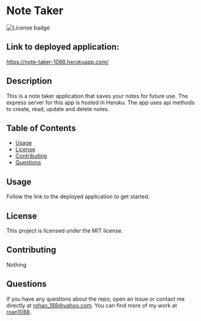 # Note Taker

![License badge](https://img.shields.io/badge/license-MIT-blue.svg)

## Link to deployed application:

https://note-taker-1088.herokuapp.com/

## Description
This is a note taker application that saves your notes for future use. The express server for this app is hosted in Heroku. The app uses api methods to create, read, update and delete notes.

## Table of Contents
- [Usage](#usage)
- [License](#license)
- [Contributing](#contributing)
- [Questions](#questions)

## Usage
Follow the link to the deployed application to get started.

## License
This project is licensed under the MIT license.

## Contributing
Nothing

## Questions
If you have any questions about the repo, open an issue or contact me directly at rohan_188@yahoo.com. You can find more of my work at [roan1088](https://github.com/roan1088).
